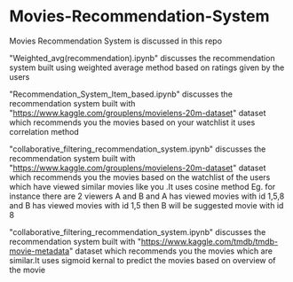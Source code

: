 # Movies-Recommendation-System
Movies Recommendation System is discussed in this repo

"Weighted_avg(recommendation).ipynb" discusses the recommendation system built using weighted average method 
based on ratings given by the users


"Recommendation_System_Item_based.ipynb" discusses the recommendation system built with 
"https://www.kaggle.com/grouplens/movielens-20m-dataset" dataset which recommends you the movies based on your watchlist
it uses correlation method


"collaborative_filtering_recommendation_system.ipynb" discusses the recommendation system built with 
"https://www.kaggle.com/grouplens/movielens-20m-dataset" dataset which recommends you the movies based on the watchlist of the users which have viewed similar movies like you .It uses cosine method
Eg. for instance there are 2 viewers A and B and A has viewed movies with id 1,5,8 and B has viewed movies with id 1,5 then B will be suggested movie with id 8


"collaborative_filtering_recommendation_system.ipynb" discusses the recommendation system built with 
"https://www.kaggle.com/tmdb/tmdb-movie-metadata" dataset which recommends you the movies which are similar.It uses sigmoid kernal to predict the movies based on overview of the movie
